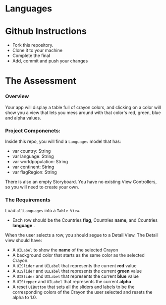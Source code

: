 # Languages 

# Github Instructions
- Fork this repository.
- Clone it to your machine
- Complete the final
- Add, commit and push your changes

# The Assessment

### Overview

Your app will display a table full of crayon colors, and clicking on a color will show you a view that lets you mess around with that color's red, green, blue and alpha values.

### Project Componenets:

Inside this repo, you will find a ```Languages``` model that has:
 - var country: String
 - var language: String
 - var worldpopulation: String
 - var continent: String
 - var flagRegion: String

There is also an empty Storyboard.  You have no existing View Controllers, so you will need to create your own.

### The Requirements 

Load ```allLanguages``` into a ```Table View```.  

- Each row should be the Countries **flag**, Countries **name**, and Countries **language** .  
 

When the user selects a row, you should segue to a Detail View.   The Detail view should have:

- A ```UILabel``` to show the **name** of the selected Crayon
- A background color that starts as the same color as the selected Crayon.
- A ```UISlider``` and ```UILabel``` that represents the current **red** value
- A ```UISlider``` and ```UILabel``` that represents the current **green** value
- A ```UISlider``` and ```UILabel``` that represents the current **blue** value
- A ```UIStepper``` and ```UILabel``` that represents the current **alpha**
- A reset ```UIButton``` that sets all the sliders and labels to be the corresponding colors of the Crayon the user selected and resets the alpha to 1.0.
